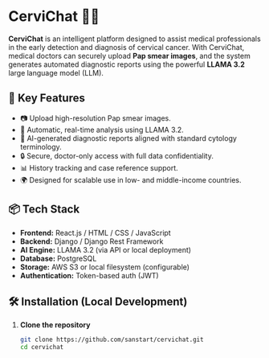 # CerviChat 🧠🧬

**CerviChat** is an intelligent platform designed to assist medical professionals in the early detection and diagnosis of cervical cancer. With CerviChat, medical doctors can securely upload **Pap smear images**, and the system generates automated diagnostic reports using the powerful **LLAMA 3.2** large language model (LLM).

## 🚀 Key Features

- 📷 Upload high-resolution Pap smear images.
- 🧠 Automatic, real-time analysis using LLAMA 3.2.
- 📝 AI-generated diagnostic reports aligned with standard cytology terminology.
- 🔒 Secure, doctor-only access with full data confidentiality.
- 📊 History tracking and case reference support.
- 🌍 Designed for scalable use in low- and middle-income countries.

## 📦 Tech Stack

- **Frontend:** React.js / HTML / CSS / JavaScript  
- **Backend:** Django / Django Rest Framework  
- **AI Engine:** LLAMA 3.2 (via API or local deployment)  
- **Database:** PostgreSQL  
- **Storage:** AWS S3 or local filesystem (configurable)  
- **Authentication:** Token-based auth (JWT)  

## 🛠 Installation (Local Development)

1. **Clone the repository**
   ```bash
   git clone https://github.com/sanstart/cervichat.git
   cd cervichat
